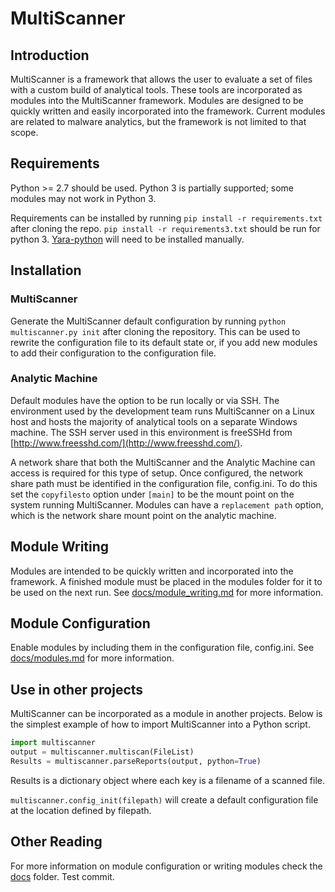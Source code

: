 MultiScanner 
==============

Introduction
------------
MultiScanner is a framework that allows the user to evaluate a set of files with a custom build of analytical tools. These tools are incorporated as modules into the MultiScanner framework. Modules are designed to be quickly written and easily incorporated into the framework. Current modules are related to malware analytics, but the framework is not limited to that scope.

Requirements
------------
Python >= 2.7 should be used. Python 3 is partially supported; some modules may not work in Python 3.

Requirements can be installed by running `pip install -r requirements.txt` after cloning the repo. `pip install -r requirements3.txt` should be run for python 3. [Yara-python](http://yara.readthedocs.org/en/latest/yarapython.html) will need to be installed manually.

Installation
------------
### MultiScanner ###
Generate the MultiScanner default configuration by running `python multiscanner.py init` after cloning the repository. This can be used to rewrite the configuration file to its default state or, if you add new modules to add their configuration to the configuration file.

### Analytic Machine ###
Default modules have the option to be run locally or via SSH. The environment used by the development team runs MultiScanner on a Linux host and hosts the majority of analytical tools on a separate Windows 
machine. The SSH server used in this environment is freeSSHd from [http://www.freesshd.com/](http://www.freesshd.com/).
 
A network share that both the MultiScanner and the Analytic Machine can access is required for this type of setup. Once configured, the network share path must be identified in the configuration file, config.ini. To do this set the `copyfilesto` option under `[main]` to be the mount point on the system running MultiScanner. Modules can have a `replacement path` option, which is the network share mount point on the analytic machine.

Module Writing
--------------
Modules are intended to be quickly written and incorporated into the framework. A finished module must be placed in the modules folder for it to be used on the next run.
See [docs/module_writing.md](docs/module_writing.md) for more information.

Module Configuration
-------------
Enable modules by including them in the configuration file, config.ini. See [docs/modules.md](docs/modules.md) for more information.

Use in other projects
---------------------
MultiScanner can be incorporated as a module in another projects. Below is the simplest example of how to import MultiScanner into a Python script.

```python
import multiscanner
output = multiscanner.multiscan(FileList)
Results = multiscanner.parseReports(output, python=True)
```

Results is a dictionary object where each key is a filename of a scanned file.

`multiscanner.config_init(filepath)` will create a default configuration file at the location defined by filepath.

Other Reading
-------------
For more information on module configuration or writing modules check the [docs](docs) folder.
Test commit.